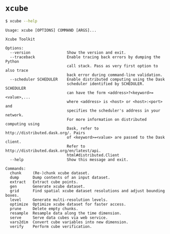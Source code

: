 # `xcube`

```bash
$ xcube --help
```

    Usage: xcube [OPTIONS] COMMAND [ARGS]...
    
    Xcube Toolkit
    
    Options:
      --version                Show the version and exit.
      --traceback              Enable tracing back errors by dumping the Python
                               call stack. Pass as very first option to also trace
                               back error during command-line validation.
      --scheduler SCHEDULER    Enable distributed computing using the Dask
                               scheduler identified by SCHEDULER. SCHEDULER
                               can have the form <address>?<keyword>=<value>,...
                               where <address> is <host> or <host>:<port> and
                               specifies the scheduler's address in your network.
                               For more information on distributed computing using
                               Dask, refer to http://distributed.dask.org/. Pairs
                               of <keyword>=<value> are passed to the Dask client.
                               Refer to http://distributed.dask.org/en/latest/api.
                               html#distributed.Client
      --help                   Show this message and exit.
    
    Commands:
      chunk     (Re-)chunk xcube dataset.
      dump      Dump contents of an input dataset.
      extract   Extract cube points.
      gen       Generate xcube dataset.
      grid      Find spatial xcube dataset resolutions and adjust bounding boxes.
      level     Generate multi-resolution levels.
      optimize  Optimize xcube dataset for faster access.
      prune     Delete empty chunks.
      resample  Resample data along the time dimension.
      serve     Serve data cubes via web service.
      vars2dim  Convert cube variables into new dimension.
      verify    Perform cube verification.
